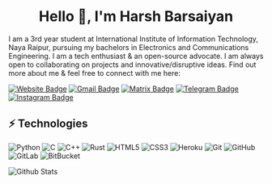 <h1 align="center">Hello 👋, I'm Harsh Barsaiyan</h1>

I am a 3rd year student at International Institute of Information Technology, Naya Raipur, pursuing my bachelors in Electronics and Communications Engineering. I am a tech enthusiast & an open-source advocate. I am always open to collaborating on projects and innovative/disruptive ideas. Find out more about me & feel free to connect with me here:

[![Website Badge](https://img.shields.io/badge/website-000000?style=flat-square&logo=About.me&logoColor=white)](https://harshbarsaiyan.netlify.app)
[![Gmail Badge](https://img.shields.io/badge/-hbarsaiyan@gmail.com-c14438?style=flat-square&logo=Gmail&logoColor=white&link=mailto:hbarsaiyan@gmail.com)](mailto:hbarsaiyan@gmail.com)
[![Matrix Badge](https://img.shields.io/badge/-syntheticpolymer@envs.net-teal?style=flat-square&logo=Element&logoColor=white&link=https://matrix.to/#/@syntheticpolymer:envs.net)](https://matrix.to/#/@syntheticpolymer:envs.net)
[![Telegram Badge](https://img.shields.io/badge/-synthetic__polymer-blue?style=flat-square&logo=Telegram&logoColor=white&link=https://tx.me/synthetic_polymer)](https://tx.me/synthetic_polymer)
[![Instagram Badge](https://img.shields.io/badge/-hbarsaiyan-purple?style=flat-square&logo=instagram&logoColor=white&link=https://instagram.com/hbarsaiyan/)](https://instagram.com/hbarsaiyan)

## ⚡ Technologies

![Python](https://img.shields.io/badge/-Python-232F3E?style=flat-square&logo=Python)
![C](https://img.shields.io/badge/-C-00599C?style=flat-square&logo=c)
![C++](https://img.shields.io/badge/-C++-00599C?style=flat-square&logo=c%2B%2B)
![Rust](https://img.shields.io/badge/-Rust-C51A4A?style=flat-square&logo=Rust)
![HTML5](https://img.shields.io/badge/-HTML5-E34F26?style=flat-square&logo=html5&logoColor=white)
![CSS3](https://img.shields.io/badge/-CSS3-1572B6?style=flat-square&logo=css3)
![Heroku](https://img.shields.io/badge/-Heroku-430098?style=flat-square&logo=heroku)
![Git](https://img.shields.io/badge/-Git-black?style=flat-square&logo=git)
![GitHub](https://img.shields.io/badge/-GitHub-181717?style=flat-square&logo=github)
![GitLab](https://img.shields.io/badge/-GitLab-FCA121?style=flat-square&logo=gitlab)
![BitBucket](https://img.shields.io/badge/-BitBucket-darkblue?style=flat-square&logo=bitbucket)

![Github Stats](https://github-readme-stats.vercel.app/api?username=hbarsaiyan&count_private=true&show_icons=true&include_all_commits=true)

<!--
**hbarsaiyan/hbarsaiyan** is a ✨ _special_ ✨ repository because its `README.md` (this file) appears on your GitHub profile.

Here are some ideas to get you started:

- 🔭 I’m currently working on ...
- 🌱 I’m currently learning ...
- 👯 I’m looking to collaborate on ...
- 🤔 I’m looking for help with ...
- 💬 Ask me about ...
- 📫 How to reach me: ...
- 😄 Pronouns: ...
- ⚡ Fun fact: ...
-->
